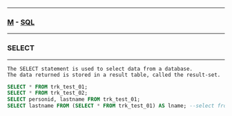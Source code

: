 
---

### [M](https://github.com/ttltrk/TTT/blob/master/menu.md) - [SQL](https://github.com/ttltrk/TTT/blob/master/SQL/SQL.md)

---

### SELECT
---

```
The SELECT statement is used to select data from a database.
The data returned is stored in a result table, called the result-set.
```

```sql
SELECT * FROM trk_test_01;
SELECT * FROM trk_test_02;
SELECT personid, lastname FROM trk_test_01;
SELECT lastname FROM (SELECT * FROM trk_test_01) AS lname; --select from select
```
